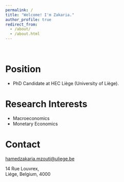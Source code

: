 ```yaml
---
permalink: /
title: "Welcome! I'm Zakaria."
author_profile: true
redirect_from: 
  - /about/
  - /about.html
---
```


<br>

Position
======
   * PhD Candidate at HEC Liège (University of Liège).

Research Interests
======
   * Macroeconomics
   * Monetary Economics

Contact
======
<hamedzakaria.mzouti@uliege.be>

14 Rue Louvrex,<br>
Liége, Belgium, 4000


